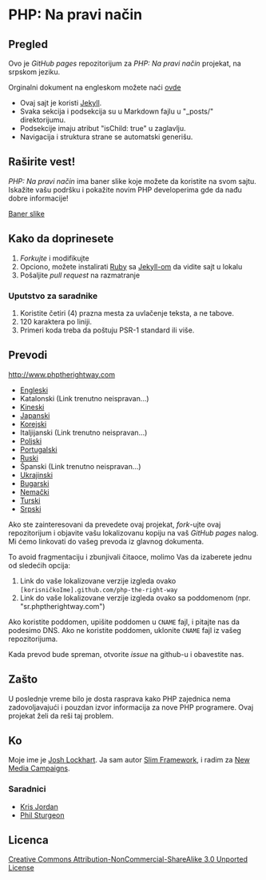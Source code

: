 # PHP: Na pravi način

## Pregled

Ovo je _GitHub pages_ repozitorijum za _PHP: Na pravi način_ projekat, na srpskom jeziku.

Orginalni dokument na engleskom možete naći [ovde](http://phptherightway.com)

* Ovaj sajt je koristi [Jekyll](http://jekyllrb.com/).
* Svaka sekcija i podsekcija su u Markdown fajlu u "_posts/" direktorijumu.
* Podsekcije imaju atribut "isChild: true" u zaglavlju.
* Navigacija i struktura strane se automatski generišu.

## Raširite vest!

_PHP: Na pravi način_ ima baner slike koje možete da koristite na svom sajtu. Iskažite vašu podršku i pokažite novim 
PHP developerima gde da nađu dobre informacije!

[Baner slike](http://www.phptherightway.com/banners.html)

## Kako da doprinesete

1. _Forkujte_ i modifikujte
2. Opciono, možete instalirati [Ruby](https://rvm.io/rvm/install/) sa [Jekyll-om](https://github.com/mojombo/jekyll/) 
da vidite sajt u lokalu
3. Pošaljite _pull request_ na razmatranje

### Uputstvo za saradnike

1. Koristite četiri (4) prazna mesta za uvlačenje teksta, a ne tabove.
2. 120 karaktera po liniji.
3. Primeri koda treba da poštuju PSR-1 standard ili više.

## Prevodi

<http://www.phptherightway.com>

* [Engleski](http://www.phptherightway.com)
* Katalonski (Link trenutno neispravan...)
* [Kineski](http://wulijun.github.com/php-the-right-way)
* [Japanski](http://ja.phptherightway.com)
* [Korejski](http://wafe.github.io/php-the-right-way/)
* Italjijanski (Link trenutno neispravan...)
* [Poljski](http://pl.phptherightway.com/)
* [Portugalski](http://br.phptherightway.com/)
* [Ruski](http://getjump.github.io/ru-php-the-right-way)
* Španski (Link trenutno neispravan...)
* [Ukrajinski](http://iflista.github.com/php-the-right-way/)
* [Bugarski](http://bg.phptherightway.com/)
* [Nemački](http://rwetzlmayr.github.io/php-the-right-way/)
* [Turski](http://hkulekci.github.io/php-the-right-way/)
* [Srpski](http://mzj.github.io/php-the-right-way/)

Ako ste zainteresovani da prevedete ovaj projekat, _fork_-ujte ovaj repozitorijum i objavite vašu lokalizovanu kopiju na 
vaš _GitHub pages_ nalog. Mi ćemo linkovati do vašeg prevoda iz glavnog dokumenta.

To avoid fragmentaciju i zbunjivali čitaoce, molimo Vas da izaberete jednu od sledećih opcija:

1. Link do vaše lokalizovane verzije izgleda ovako `[korisničkoIme].github.com/php-the-right-way`
2. Link do vaše lokalizovane verzije izgleda ovako sa poddomenom (npr. "sr.phptherightway.com")

Ako koristite poddomen, upišite poddomen u `CNAME` fajl, i pitajte nas da podesimo DNS. Ako ne koristite poddomen, 
uklonite `CNAME` fajl iz vašeg repozitorijuma.

Kada prevod bude spreman, otvorite _issue_ na github-u i obavestite nas.


## Zašto

U poslednje vreme bilo je dosta rasprava kako PHP zajednica nema zadovoljavajući i pouzdan izvor informacija za nove 
PHP programere. Ovaj projekat želi da reši taj problem.

## Ko

Moje ime je [Josh Lockhart](http://twitter.com/codeguy). Ja sam autor [Slim Framework](http://www.slimframework.com/), 
i radim za [New Media Campaigns](http://www.newmediacampaigns.com/).

### Saradnici

* [Kris Jordan](http://krisjordan.com/)
* [Phil Sturgeon](http://philsturgeon.co.uk/)

## Licenca

[Creative Commons Attribution-NonCommercial-ShareAlike 3.0 Unported License](http://creativecommons.org/licenses/by-nc-sa/3.0/)
